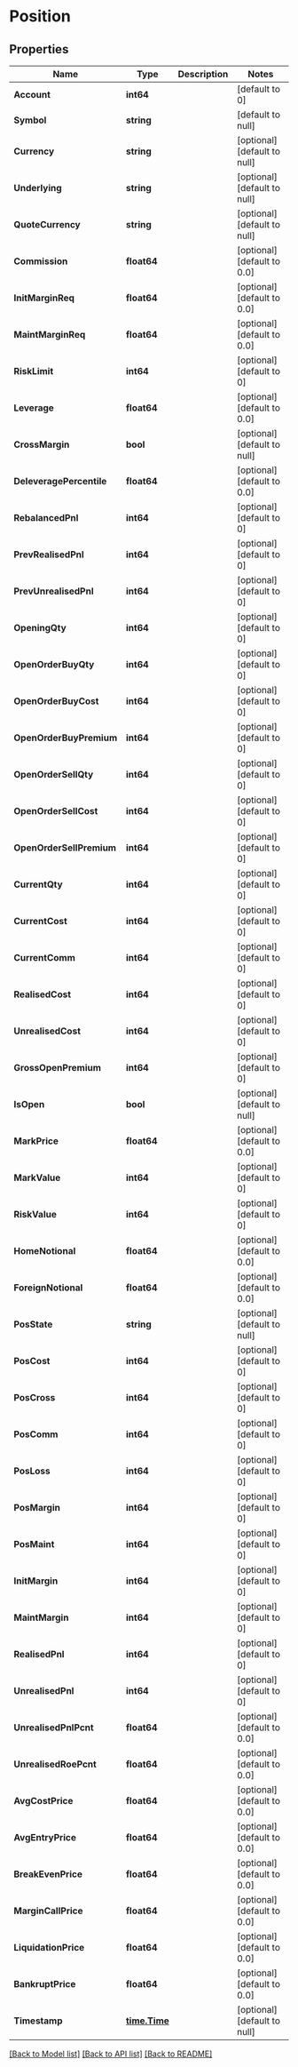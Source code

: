 # Position

## Properties
Name | Type | Description | Notes
------------ | ------------- | ------------- | -------------
**Account** | **int64** |  | [default to 0]
**Symbol** | **string** |  | [default to null]
**Currency** | **string** |  | [optional] [default to null]
**Underlying** | **string** |  | [optional] [default to null]
**QuoteCurrency** | **string** |  | [optional] [default to null]
**Commission** | **float64** |  | [optional] [default to 0.0]
**InitMarginReq** | **float64** |  | [optional] [default to 0.0]
**MaintMarginReq** | **float64** |  | [optional] [default to 0.0]
**RiskLimit** | **int64** |  | [optional] [default to 0]
**Leverage** | **float64** |  | [optional] [default to 0.0]
**CrossMargin** | **bool** |  | [optional] [default to null]
**DeleveragePercentile** | **float64** |  | [optional] [default to 0.0]
**RebalancedPnl** | **int64** |  | [optional] [default to 0]
**PrevRealisedPnl** | **int64** |  | [optional] [default to 0]
**PrevUnrealisedPnl** | **int64** |  | [optional] [default to 0]
**OpeningQty** | **int64** |  | [optional] [default to 0]
**OpenOrderBuyQty** | **int64** |  | [optional] [default to 0]
**OpenOrderBuyCost** | **int64** |  | [optional] [default to 0]
**OpenOrderBuyPremium** | **int64** |  | [optional] [default to 0]
**OpenOrderSellQty** | **int64** |  | [optional] [default to 0]
**OpenOrderSellCost** | **int64** |  | [optional] [default to 0]
**OpenOrderSellPremium** | **int64** |  | [optional] [default to 0]
**CurrentQty** | **int64** |  | [optional] [default to 0]
**CurrentCost** | **int64** |  | [optional] [default to 0]
**CurrentComm** | **int64** |  | [optional] [default to 0]
**RealisedCost** | **int64** |  | [optional] [default to 0]
**UnrealisedCost** | **int64** |  | [optional] [default to 0]
**GrossOpenPremium** | **int64** |  | [optional] [default to 0]
**IsOpen** | **bool** |  | [optional] [default to null]
**MarkPrice** | **float64** |  | [optional] [default to 0.0]
**MarkValue** | **int64** |  | [optional] [default to 0]
**RiskValue** | **int64** |  | [optional] [default to 0]
**HomeNotional** | **float64** |  | [optional] [default to 0.0]
**ForeignNotional** | **float64** |  | [optional] [default to 0.0]
**PosState** | **string** |  | [optional] [default to null]
**PosCost** | **int64** |  | [optional] [default to 0]
**PosCross** | **int64** |  | [optional] [default to 0]
**PosComm** | **int64** |  | [optional] [default to 0]
**PosLoss** | **int64** |  | [optional] [default to 0]
**PosMargin** | **int64** |  | [optional] [default to 0]
**PosMaint** | **int64** |  | [optional] [default to 0]
**InitMargin** | **int64** |  | [optional] [default to 0]
**MaintMargin** | **int64** |  | [optional] [default to 0]
**RealisedPnl** | **int64** |  | [optional] [default to 0]
**UnrealisedPnl** | **int64** |  | [optional] [default to 0]
**UnrealisedPnlPcnt** | **float64** |  | [optional] [default to 0.0]
**UnrealisedRoePcnt** | **float64** |  | [optional] [default to 0.0]
**AvgCostPrice** | **float64** |  | [optional] [default to 0.0]
**AvgEntryPrice** | **float64** |  | [optional] [default to 0.0]
**BreakEvenPrice** | **float64** |  | [optional] [default to 0.0]
**MarginCallPrice** | **float64** |  | [optional] [default to 0.0]
**LiquidationPrice** | **float64** |  | [optional] [default to 0.0]
**BankruptPrice** | **float64** |  | [optional] [default to 0.0]
**Timestamp** | [**time.Time**](time.Time.md) |  | [optional] [default to null]

[[Back to Model list]](../README.md#documentation-for-models) [[Back to API list]](../README.md#documentation-for-api-endpoints) [[Back to README]](../README.md)


